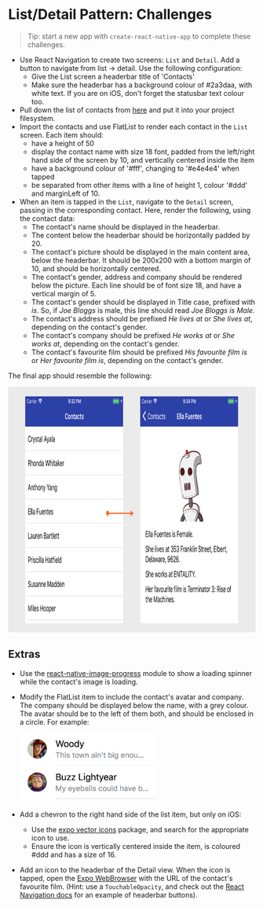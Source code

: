 # List/Detail Pattern: Challenges

> Tip: start a new app with `create-react-native-app` to complete these challenges.

- Use React Navigation to create two screens: `List` and `Detail`. Add a button to navigate from list -> detail. Use the following configuration:
  - Give the List screen a headerbar title of 'Contacts'
  - Make sure the headerbar has a background colour of #2a3daa, with white text. If you are on iOS, don't forget the statusbar text colour too.
- Pull down the list of contacts from [here](assets/contacts.json) and put it into your project filesystem.
- Import the contacts and use FlatList to render each contact in the `List` screen. Each item should:
  - have a height of 50
  - display the contact name with size 18 font, padded from the left/right hand side of the screen by 10, and vertically centered inside the item
  - have a background colour of '#fff', changing to '#e4e4e4' when tapped
  - be separated from other items with a line of height 1, colour '#ddd' and marginLeft of 10.
- When an item is tapped in the `List`, navigate to the `Detail` screen, passing in the corresponding contact. Here, render the following, using the contact data:
  - The contact's name should be displayed in the headerbar.
  - The content below the headerbar should be horizontally padded by 20.
  - The contact's picture should be displayed in the main content area, below the headerbar. It should be 200x200 with a bottom margin of 10, and should be horizontally centered.
  - The contact's gender, address and company should be rendered below the picture. Each line should be of font size 18, and have a vertical margin of 5.
  - The contact's gender should be displayed in Title case, prefixed with _<name> is_. So, if _Joe Bloggs_ is male, this line should read _Joe Bloggs is Male._
  - The contact's address should be prefixed _He lives at_ or _She lives at_, depending on the contact's gender.
  - The contact's company should be prefixed _He works at_ or _She works at_, depending on the contact's gender.
  - The contact's favourite film should be prefixed _His favourite film is_ or _Her favourite film is_, depending on the contact's gender.

The final app should resemble the following:

<img src="screenshots/list-detail.png" height="500">

## Extras

- Use the [react-native-image-progress](https://github.com/oblador/react-native-image-progress) module to show a loading spinner while the contact's image is loading.
- Modify the FlatList item to include the contact's avatar and company. The company should be displayed below the name, with a grey colour. The avatar should be to the left of them both, and should be enclosed in a circle. For example:

    <img src="screenshots/avatar-list.png" height="140">

- Add a chevron to the right hand side of the list item, but only on iOS:
  - Use the [expo vector icons](https://docs.expo.io/versions/latest/guides/icons.html#expovector-icons) package, and search for the appropriate icon to use.
  - Ensure the icon is vertically centered inside the item, is coloured #ddd and has a size of 16.
- Add an icon to the headerbar of the Detail view. When the icon is tapped, open the [Expo WebBrowser](https://docs.expo.io/versions/latest/sdk/webbrowser.html) with the URL of the contact's favourite film. (Hint: use a `TouchableOpacity`, and check out the [React Navigation docs](https://reactnavigation.org/docs/header-buttons.html) for an example of headerbar buttons).
